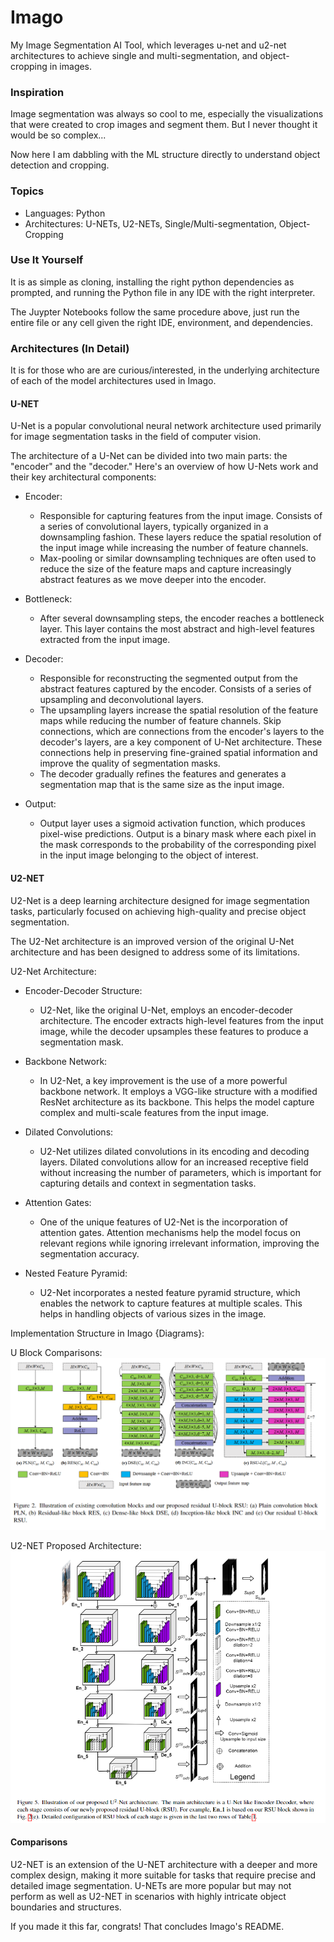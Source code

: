 # Imago

My Image Segmentation AI Tool, which leverages u-net and u2-net architectures to achieve single and multi-segmentation, and object-cropping in images.

### Inspiration

Image segmentation was always so cool to me, especially the visualizations that were created to crop images and segment them. But I never thought it would be so complex...

Now here I am dabbling with the ML structure directly to understand object detection and cropping.

### Topics

- Languages: Python
- Architectures: U-NETs, U2-NETs, Single/Multi-segmentation, Object-Cropping

### Use It Yourself

It is as simple as cloning, installing the right python dependencies as prompted, and running the Python file in any IDE with the right interpreter.

The Juypter Notebooks follow the same procedure above, just run the entire file or any cell given the right IDE, environment, and dependencies.

### Architectures (In Detail)

It is for those who are are curious/interested, in the underlying architecture of each of the model architectures used in Imago.

#### U-NET

U-Net is a popular convolutional neural network architecture used primarily for image segmentation tasks in the field of computer vision.

The architecture of a U-Net can be divided into two main parts: the "encoder" and the "decoder." Here's an overview of how U-Nets work and their key architectural components:

- Encoder:

  - Responsible for capturing features from the input image. Consists of a series of convolutional layers, typically organized in a downsampling fashion. These layers reduce the spatial resolution of the input image while increasing the number of feature channels.
  - Max-pooling or similar downsampling techniques are often used to reduce the size of the feature maps and capture increasingly abstract features as we move deeper into the encoder.

- Bottleneck:

  - After several downsampling steps, the encoder reaches a bottleneck layer. This layer contains the most abstract and high-level features extracted from the input image.

- Decoder:

  - Responsible for reconstructing the segmented output from the abstract features captured by the encoder. Consists of a series of upsampling and deconvolutional layers.
  - The upsampling layers increase the spatial resolution of the feature maps while reducing the number of feature channels. Skip connections, which are connections from the encoder's layers to the decoder's layers, are a key component of U-Net architecture. These connections help in preserving fine-grained spatial information and improve the quality of segmentation masks.
  - The decoder gradually refines the features and generates a segmentation map that is the same size as the input image.

- Output:

  - Output layer uses a sigmoid activation function, which produces pixel-wise predictions. Output is a binary mask where each pixel in the mask corresponds to the probability of the corresponding pixel in the input image belonging to the object of interest.

#### U2-NET

U2-Net is a deep learning architecture designed for image segmentation tasks, particularly focused on achieving high-quality and precise object segmentation.

The U2-Net architecture is an improved version of the original U-Net architecture and has been designed to address some of its limitations.

U2-Net Architecture:

- Encoder-Decoder Structure:

  - U2-Net, like the original U-Net, employs an encoder-decoder architecture. The encoder extracts high-level features from the input image, while the decoder upsamples these features to produce a segmentation mask.

- Backbone Network:

  - In U2-Net, a key improvement is the use of a more powerful backbone network. It employs a VGG-like structure with a modified ResNet architecture as its backbone. This helps the model capture complex and multi-scale features from the input image.

- Dilated Convolutions:

  - U2-Net utilizes dilated convolutions in its encoding and decoding layers. Dilated convolutions allow for an increased receptive field without increasing the number of parameters, which is important for capturing details and context in segmentation tasks.

- Attention Gates:

  - One of the unique features of U2-Net is the incorporation of attention gates. Attention mechanisms help the model focus on relevant regions while ignoring irrelevant information, improving the segmentation accuracy.

- Nested Feature Pyramid:

  - U2-Net incorporates a nested feature pyramid structure, which enables the network to capture features at multiple scales. This helps in handling objects of various sizes in the image.

Implementation Structure in Imago {Diagrams}:

U Block Comparisons:
<img src="https://github.com/ReshiAdavan/Imago/blob/master/imgs/U-Block-RSU.PNG" />

U2-NET Proposed Architecture:
<img src="https://github.com/ReshiAdavan/Imago/blob/master/imgs/U2-NET-Architecture.PNG" />

#### Comparisons

U2-NET is an extension of the U-NET architecture with a deeper and more complex design, making it more suitable for tasks that require precise and detailed image segmentation. U-NETs are more popular but may not perform as well as U2-NET in scenarios with highly intricate object boundaries and structures.

If you made it this far, congrats! That concludes Imago's README.
